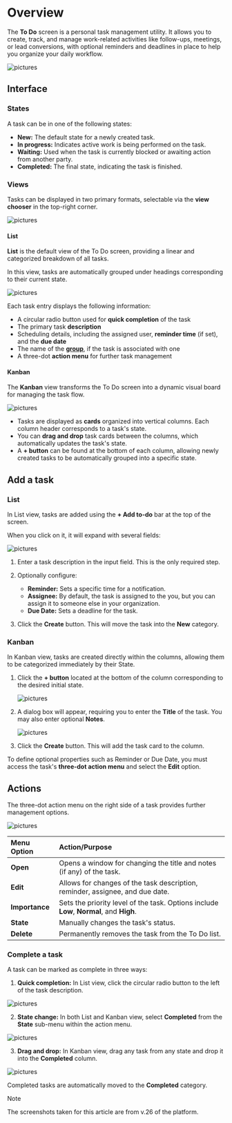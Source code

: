 # Overview

The **To Do** screen is a personal task management utility. It allows you to create, track, and manage work-related activities like follow-ups, meetings, or lead conversions, with optional reminders and deadlines in place to help you organize your daily workflow.

![pictures](pictures/todo_overview.png)

## Interface

### States

A task can be in one of the following states:

* **New:** The default state for a newly created task.
* **In progress:** Indicates active work is being performed on the task.
* **Waiting:** Used when the task is currently blocked or awaiting action from another party.
* **Completed:** The final state, indicating the task is finished.

### Views

Tasks can be displayed in two primary formats, selectable via the **view chooser** in the top-right corner.

![pictures](pictures/todo_viewmodes.png)

#### List

**List** is the default view of the To Do screen, providing a linear and categorized breakdown of all tasks.

In this view, tasks are automatically grouped under headings corresponding to their current state.

![pictures](pictures/todo_list.png)

Each task entry displays the following information:

* A circular radio button used for **quick completion** of the task
* The primary task **description**
* Scheduling details, including the assigned user, **reminder time** (if set), and the **due date**
* The name of the **[group](https://docs.erp.net/tech/modules/my/groups/index.html)**, if the task is associated with one
* A three-dot **action menu** for further task management

#### Kanban

The **Kanban** view transforms the To Do screen into a dynamic visual board for managing the task flow.

![pictures](pictures/todo_kamban.png)

* Tasks are displayed as **cards** organized into vertical columns. Each column header corresponds to a task's state.
* You can **drag and drop** task cards between the columns, which automatically updates the task's state.
* A **+ button** can be found at the bottom of each column, allowing newly created tasks to be automatically grouped into a specific state.

## Add a task

### List

In List view, tasks are added using the **+ Add to-do** bar at the top of the screen.

When you click on it, it will expand with several fields:

![pictures](pictures/todo_create_list.png)

1. Enter a task description in the input field. This is the only required step.
2. Optionally configure:
   
   * **Reminder:** Sets a specific time for a notification. 
   * **Assignee:** By default, the task is assigned to the you, but you can assign it to someone else in your organization.
   * **Due Date:** Sets a deadline for the task.
    
3.  Click the **Create** button. This will move the task into the **New** category.

### Kanban 

In Kanban view, tasks are created directly within the columns, allowing them to be categorized immediately by their State.

1. Click the **+ button** located at the bottom of the column corresponding to the desired initial state.

   ![pictures](pictures/todo_create_kamban.png)

2. A dialog box will appear, requiring you to enter the **Title** of the task. You may also enter optional **Notes**.

   ![pictures](pictures/todo_fields_kamban.png)

3. Click the **Create** button. This will add the task card to the column.

To define optional properties such as Reminder or Due Date, you must access the task's **three-dot action menu** and select the **Edit** option.

## Actions

The three-dot action menu on the right side of a task provides further management options.

![pictures](pictures/todo_actions.png)

| Menu Option | Action/Purpose |
| :--- | :--- |
| **Open** | Opens a window for changing the title and notes (if any) of the task. |
| **Edit** | Allows for changes of the task description, reminder, assignee, and due date. |
| **Importance** | Sets the priority level of the task. Options include **Low**, **Normal**, and **High**. |
| **State** | Manually changes the task's status. |
| **Delete** | Permanently removes the task from the To Do list. |

### Complete a task

A task can be marked as complete in three ways:

1.  **Quick completion:** In List view, click the circular radio button to the left of the task description.

   ![pictures](pictures/todo_quickcomplete_list.png)

2.  **State change:** In both List and Kanban view, select **Completed** from the **State** sub-menu within the action menu.

   ![pictures](pictures/todo_manualcomplete_list.png)

3.  **Drag and drop:** In Kanban view, drag any task from any state and drop it into the **Completed** column.

   ![pictures](pictures/todo_complete_kanban.png)

Completed tasks are automatically moved to the **Completed** category.

> [!NOTE]
> 
> The screenshots taken for this article are from v.26 of the platform.
